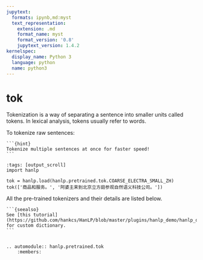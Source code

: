 ```yaml
---
jupytext:
  formats: ipynb,md:myst
  text_representation:
    extension: .md
    format_name: myst
    format_version: '0.8'
    jupytext_version: 1.4.2
kernelspec:
  display_name: Python 3
  language: python
  name: python3
---
```


# tok

Tokenization is a way of separating a sentence into smaller units called tokens. In lexical analysis, tokens usually refer to words.

To tokenize raw sentences:

````{margin} Batching is Faster
```{hint}
Tokenize multiple sentences at once for faster speed! 
```
````


```{code-cell} ipython3
:tags: [output_scroll]
import hanlp

tok = hanlp.load(hanlp.pretrained.tok.COARSE_ELECTRA_SMALL_ZH)
tok(['商品和服务。', '阿婆主来到北京立方庭参观自然语义科技公司。'])
```

All the pre-trained tokenizers and their details are listed below.


````{margin} Custom Dictionary Supported
```{seealso}
See [this tutorial](https://github.com/hankcs/HanLP/blob/master/plugins/hanlp_demo/hanlp_demo/zh/demo_custom_dict.py) for custom dictionary.
```
````

```{eval-rst}

.. automodule:: hanlp.pretrained.tok
    :members:

```

